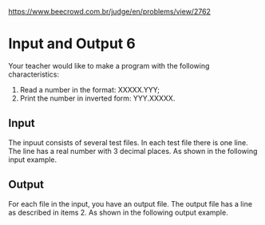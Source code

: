 https://www.beecrowd.com.br/judge/en/problems/view/2762

# Input and Output 6

Your teacher would like to make a program with the following characteristics:

1. Read a number in the format: XXXXX.YYY;
1. Print the number in inverted form: YYY.XXXXX.

## Input

The inpuut consists of several test files. In each test file there is one
line. The line has a real number with 3 decimal places. As shown in the
following input example.

## Output

For each file in the input, you have an output file. The output file has a
line as described in items 2. As shown in the following output example.
